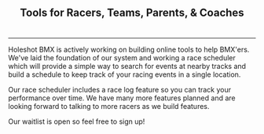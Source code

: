 <div style="text-align: center; padding-bottom: .5em;">
  <h2>Tools for Racers, Teams, Parents, & Coaches</h2>
</div>

---
<p class="pretty-print">
Holeshot BMX is actively working on building online tools to help BMX'ers. We've laid the foundation of our system and working a race scheduler which will provide a simple way to search for events at nearby tracks and build a schedule to keep track of your racing events in a single location.
</p>
<p class="pretty-print">
Our race scheduler includes a race log feature so you can track your performance over time. We have many more features planned and are looking forward to talking to more racers as we build features.
</p>
Our waitlist is open so feel free to <router-link to="/register">sign up!</router-link>
</p>


